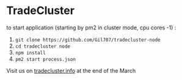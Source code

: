 # TradeCluster

to start application (starting by pm2 in cluster mode, cpu cores -1) :

1. `git clone https://github.com/Gil707/tradecluster-node`
2. `cd tradecluster node`
3. `npm install`
4. `pm2 start process.json`

Visit us on [tradecluster.info](http://www.tradecluster.info) at the end of the March 
